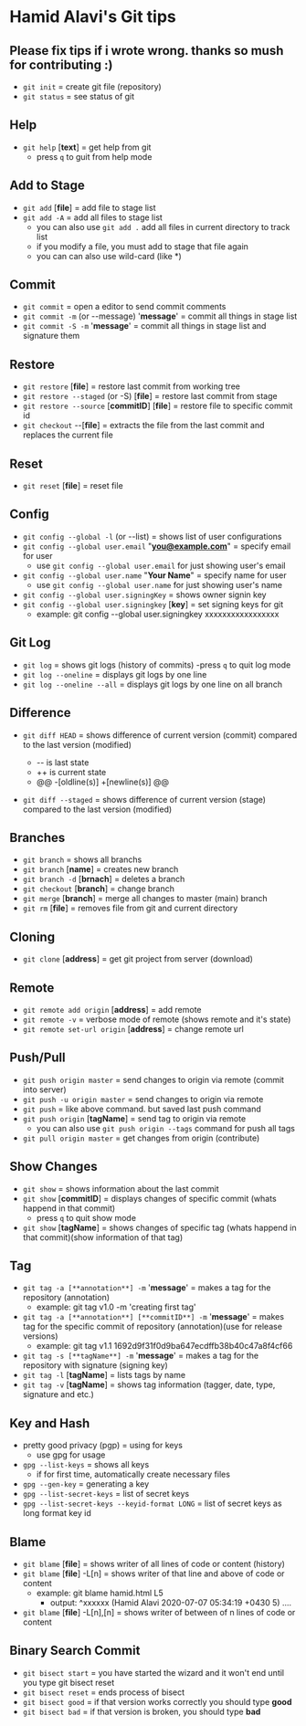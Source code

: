 # Hamid Alavi's Git tips

## Please fix tips if i wrote wrong. thanks so mush for contributing :)

- `git init` = create git file (repository)
- `git status` = see status of git

## Help

- `git help` [**text**] = get help from git
  - press `q` to guit from help mode

## Add to Stage

- `git add` [**file**] = add file to stage list
- `git add -A` = add all files to stage list
  - you can also use `git add .` add all files in current directory to track list
  - if you modify a file, you must add to stage that file again
  - you can can also use wild-card (like \*)

## Commit

- `git commit` = open a editor to send commit comments
- `git commit -m` (or --message) '**message**' = commit all things in stage list
- `git commit -S -m` '**message**' = commit all things in stage list and signature them

## Restore

- `git restore` [**file**] = restore last commit from working tree
- `git restore --staged` (or -S) [**file**] = restore last commit from stage
- `git restore --source` [**commitID**] [**file**] = restore file to specific commit id
- `git checkout` --[**file**] = extracts the file from the last commit and replaces the current file

## Reset

- `git reset` [**file**] = reset file

## Config

- `git config --global -l` (or --list) = shows list of user configurations
- `git config --global user.email` "**you@example.com**" = specify email for user
  - use `git config --global user.email` for just showing user's email
- `git config --global user.name` "**Your Name**" = specify name for user
  - use `git config --global user.name` for just showing user's name
- `git config --global user.signingKey` = shows owner signin key
- `git config --global user.signingkey` [**key**] = set signing keys for git
  - example: git config --global user.signingkey xxxxxxxxxxxxxxxxx

## Git Log

- `git log` = shows git logs (history of commits)
  -press `q` to quit log mode
- `git log --oneline` = displays git logs by one line
- `git log --oneline --all` = displays git logs by one line on all branch

## Difference

- `git diff HEAD` = shows difference of current version (commit) compared to the last version (modified)
  - -- is last state
  - ++ is current state
  - @@ -[oldline(s)] +[newline(s)] @@

- `git diff --staged` = shows difference of current version (stage) compared to the last version (modified)

## Branches

- `git branch` = shows all branchs
- `git branch` [**name**] = creates new branch
- `git branch -d` [**brnach**] = deletes a branch
- `git checkout` [**branch**] = change branch
- `git merge` [**branch**] = merge all changes to master (main) branch
- `git rm` [**file**] = removes file from git and current directory

## Cloning

- `git clone` [**address**] = get git project from server (download)

## Remote

- `git remote add origin` [**address**] = add remote
- `git remote -v` = verbose mode of remote (shows remote and it's state)
- `git remote set-url origin` [**address**] = change remote url

## Push/Pull

- `git push origin master` = send changes to origin via remote (commit into server)
- `git push -u origin master` = send changes to origin via remote
- `git push` = like above command. but saved last push command
- `git push origin` [**tagName**] = send tag to origin via remote
  - you can also use `git push origin --tags` command for push all tags
- `git pull origin master` = get changes from origin (contribute)

## Show Changes

- `git show` = shows information about the last commit
- `git show` [**commitID**] = displays changes of specific commit (whats happend in that commit)
  - press `q` to quit show mode
- `git show` [**tagName**] = shows changes of specific tag (whats happend in that commit)(show information of that tag)

## Tag

- `git tag -a [**annotation**] -m` '**message**' = makes a tag for the repository (annotation)
  - example: git tag v1.0 -m 'creating first tag'
- `git tag -a [**annotation**] [**commitID**] -m` '**message**' = makes tag for the specific commit of repository (annotation)(use for release versions)
  - example: git tag v1.1 1692d9f31f0d9ba647ecdffb38b40c47a8f4cf66
- `git tag -s [**tagName**] -m` '**message**' = makes a tag for the repository with signature (signing key)
- `git tag -l` [**tagName**] = lists tags by name
- `git tag -v` [**tagName**] = shows tag information (tagger, date, type, signature and etc.)

## Key and Hash

- pretty good privacy (pgp) = using for keys
  - use gpg for usage
- `gpg --list-keys` = shows all keys
  - if for first time, automatically create necessary files
- `gpg --gen-key` = generating a key
- `gpg --list-secret-keys` = list of secret keys
- `gpg --list-secret-keys --keyid-format LONG` = list of secret keys as long format key id

## Blame

- `git blame` [**file**] = shows writer of all lines of code or content (history)
- `git blame` [**file**] -L[n] = shows writer of that line and above of code or content
  - example: git blame hamid.html L5
    - output: ^xxxxxx (Hamid Alavi 2020-07-07 05:34:19 +0430  5) ....
- `git blame` [**file**] -L[n],[n] = shows writer of between of n lines of code or content

## Binary Search Commit

- `git bisect start` = you have started the wizard and it won't end until you type git bisect reset
- `git bisect reset` = ends process of bisect
- `git bisect good` = if that version works correctly you should type **good**
- `git bisect bad` = if that version is broken, you should type **bad**
